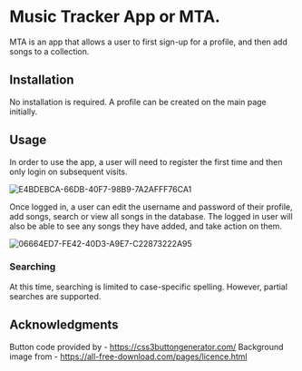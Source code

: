 # Music Tracker App or MTA.

MTA is an app that allows a user to first sign-up for a profile, and then add songs to a collection. 

## Installation

No installation is required. A profile can be created on the main page initially.

## Usage

In order to use the app, a user will need to register the first time and then only login on subsequent visits.

![E4BDEBCA-66DB-40F7-98B9-7A2AFFF76CA1](https://user-images.githubusercontent.com/87659547/137034644-2b891a54-1265-4938-aff8-12a66c5cbd58.png)

Once logged in, a user can edit the username and password of their profile, add songs, search or view all songs in the database. The logged in user will also be able to see any songs they have added, and take action on them. 

![06664ED7-FE42-40D3-A9E7-C22873222A95](https://user-images.githubusercontent.com/87659547/137043213-808ccef7-2c7e-4b76-805b-4f987e3ae9f0.png)

### Searching

At this time, searching is limited to case-specific spelling. However, partial searches are supported. 



## Acknowledgments

Button code provided by - https://css3buttongenerator.com/
Background image from - https://all-free-download.com/pages/licence.html
